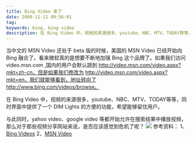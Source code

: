 ```yaml
---
title: Bing Video 来了
date: 2009-11-11 09:56:01
tag: 
keywords: bing, bing video
description: 在 Bing Video 中，视频的来源很多，youtube、NBC、MTV、TODAY等等，同时界面中提供了一个 DIM Lights 的方便的功能，希望能够留住用户。
---
```


当中文的 MSN Video 还处于 beta 版的时候，美国的 MSN Video 已经开始向 Bing 融合了。看来微软真的是想要不断地加强 Bing 这个品牌了。如果我们访问 video.msn.com ,国内的用户会默认跳到 http://video.msn.com/video.aspx?mkt=zh-cn，但是如果我们修改为 http://video.msn.com/video.aspx?mkt=en，我们就能够看到，地址转向了 http://www.bing.com/videos/browse。

在 Bing Video 中，视频的来源很多，youtube、NBC、MTV、TODAY等等，同时界面中提供了一个 DIM Lights 的方便的功能，希望能够留住用户。

与此同时，yahoo video、google video 等都开始允许在搜索结果中播放视频，那么对于那些视频分享网站来说，是否应该感觉到危机了呢？
![](/20091111-bing-video/20091110_bing_video.png)
参考资料：
1、[Bing Videos](http://www.bing.com/videos/browse)
2、[MSN Video](http://video.msn.com/)












